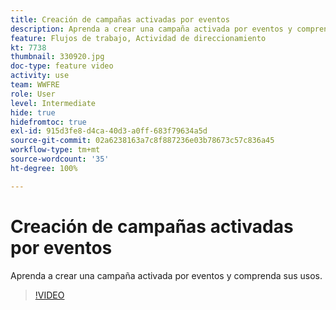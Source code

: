 ```yaml
---
title: Creación de campañas activadas por eventos
description: Aprenda a crear una campaña activada por eventos y comprenda sus usos.
feature: Flujos de trabajo, Actividad de direccionamiento
kt: 7738
thumbnail: 330920.jpg
doc-type: feature video
activity: use
team: WWFRE
role: User
level: Intermediate
hide: true
hidefromtoc: true
exl-id: 915d3fe8-d4ca-40d3-a0ff-683f79634a5d
source-git-commit: 02a6238163a7c8f887236e03b78673c57c836a45
workflow-type: tm+mt
source-wordcount: '35'
ht-degree: 100%

---
```


# Creación de campañas activadas por eventos

Aprenda a crear una campaña activada por eventos y comprenda sus usos.

>[!VIDEO](https://video.tv.adobe.com/v/330920?quality=12)
